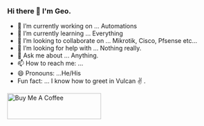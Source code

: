 ### Hi there 👋 I'm Geo.

- 🔭 I’m currently working on ... Automations
- 🌱 I’m currently learning ... Everything
- 👯 I’m looking to collaborate on ... Mikrotik, Cisco, Pfsense etc... 
- 🤔 I’m looking for help with ... Nothing really.
- 💬 Ask me about ... Anything.
- 📫 How to reach me: ... 
- 😄 Pronouns: ...He/His
- Fun fact: ... I know how to greet in Vulcan :v: .


<a href="https://www.buymeacoffee.com/BFe5Oa2" target="_blank"><img src="https://cdn.buymeacoffee.com/buttons/v2/default-black.png" alt="Buy Me A Coffee" style="height: 60px !important;width: 217px !important;" ></a>

